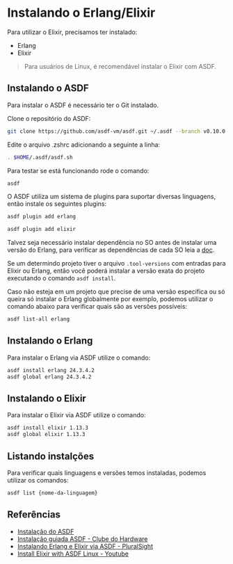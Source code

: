 # Instalando o Erlang/Elixir

Para utilizar o Elixir, precisamos ter instalado:

- Erlang
- Elixir

> Para usuários de Linux, é recomendável instalar o Elixir com ASDF.

## Instalando o ASDF

Para instalar o ASDF é necessário ter o Git instalado.

Clone o repositório do ASDF:

```sh
git clone https://github.com/asdf-vm/asdf.git ~/.asdf --branch v0.10.0
```

Edite o arquivo .zshrc adicionando a seguinte a linha:

```sh
. $HOME/.asdf/asdf.sh
```

Para testar se está funcionando rode o comando:

```sh
asdf
```

O ASDF utiliza um sistema de plugins para suportar diversas linguagens, então instale os seguintes plugins:

```sh
asdf plugin add erlang
```

```sh
asdf plugin add elixir
```

Talvez seja necessário instalar dependência no SO antes de instalar uma versão do Erlang, para verificar as dependências de cada SO leia a [doc](https://github.com/asdf-vm/asdf-erlang).

Se um determindo projeto tiver o arquivo `.tool-versions` com entradas para Elixir ou Erlang, então você poderá instalar a versão exata do projeto executando o comando `asdf install`.

Caso não esteja em um projeto que precise de uma versão específica ou só queira só instalar o Erlang globalmente por exemplo, podemos utilizar o comando abaixo para verificar quais são as versões possíveis:

```sh
asdf list-all erlang
```

## Instalando o Erlang

Para instalar o Erlang via ASDF utilize o comando:

```sh
asdf install erlang 24.3.4.2
asdf global erlang 24.3.4.2
```

## Instalando o Elixir

Para instalar o Elixir via ASDF utilize o comando:

```sh
asdf install elixir 1.13.3
asdf global elixir 1.13.3
```

## Listando instalções

Para verificar quais linguagens e versões temos instaladas, podemos utilizar os comandos:

```sh
asdf list {nome-da-linguagem}
```

## Referências

- [Instalação do ASDF](https://asdf-vm.com/guide/getting-started.html)
- [Instalação guiada ASDF - Clube do Hardware](https://www.clubedohardware.com.br/forums/topic/1590823-instalando-o-asdf-programing-languages-version-manager-no-shell-zsh/)
- [Instalando Erlang e Elixir via ASDF - PluralSight](https://www.pluralsight.com/guides/installing-elixir-erlang-with-asdf)
- [Install Elixir with ASDF Linux - Youtube](https://www.youtube.com/watch?v=-I8V-FcuX2E)
